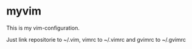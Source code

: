 myvim
=====

This is my vim-configuration.

Just link repositorie to ~/.vim, vimrc to ~/.vimrc and gvimrc to ~/.gvimrc
